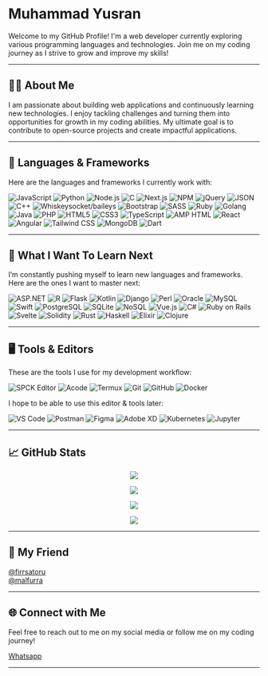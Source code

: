 # Muhammad Yusran

Welcome to my GitHub Profile! I'm a web developer currently exploring various programming languages and technologies. Join me on my coding journey as I strive to grow and improve my skills!

---

## 🧑‍💻 About Me
I am passionate about building web applications and continuously learning new technologies. I enjoy tackling challenges and turning them into opportunities for growth in my coding abilities. My ultimate goal is to contribute to open-source projects and create impactful applications.

---

## 🚀 Languages & Frameworks

Here are the languages and frameworks I currently work with:

![JavaScript](https://img.shields.io/badge/-JavaScript-F7DF1E?style=flat&logo=javascript&logoColor=black)
![Python](https://img.shields.io/badge/-Python-3776AB?style=flat&logo=python&logoColor=white)
![Node.js](https://img.shields.io/badge/-Node.js-339933?style=flat&logo=node.js&logoColor=white)
![C](https://img.shields.io/badge/-C-A8B9CC?style=flat&logo=c&logoColor=white)
![Next.js](https://img.shields.io/badge/-Next.js-000000?style=flat&logo=next.js&logoColor=white)
![NPM](https://img.shields.io/badge/-NPM-CB3837?style=flat&logo=npm&logoColor=white)
![jQuery](https://img.shields.io/badge/-jQuery-0769AD?style=flat&logo=jquery&logoColor=white)
![JSON](https://img.shields.io/badge/-JSON-000000?style=flat&logo=json&logoColor=white)
![C++](https://img.shields.io/badge/-C++-00599C?style=flat&logo=c%2B%2B&logoColor=white)
![Whiskeysocket/baileys](https://img.shields.io/badge/Whiskeysocket/baileys-25D366?style=flat&logo=whatsapp&logoColor=white)
![Bootstrap](https://img.shields.io/badge/-Bootstrap-563D7C?style=flat&logo=bootstrap&logoColor=white)
![SASS](https://img.shields.io/badge/-SASS-CC6699?style=flat&logo=sass&logoColor=white)
![Ruby](https://img.shields.io/badge/-Ruby-CC342D?style=flat&logo=ruby&logoColor=white)
![Golang](https://img.shields.io/badge/-Golang-00ADD8?style=flat&logo=go&logoColor=white)
![Java](https://img.shields.io/badge/-Java-007396?style=flat&logo=java&logoColor=white)
![PHP](https://img.shields.io/badge/-PHP-777BB4?style=flat&logo=php&logoColor=white)
![HTML5](https://img.shields.io/badge/-HTML5-E34F26?style=flat&logo=html5&logoColor=white)
![CSS3](https://img.shields.io/badge/-CSS3-1572B6?style=flat&logo=css3&logoColor=white)
![TypeScript](https://img.shields.io/badge/-TypeScript-3178C6?style=flat&logo=typescript&logoColor=white)
![AMP HTML](https://img.shields.io/badge/-AMP%20HTML-005AF0?style=flat&logo=amp&logoColor=white)
![React](https://img.shields.io/badge/-React-61DAFB?style=flat&logo=react&logoColor=black)
![Angular](https://img.shields.io/badge/-Angular-D52C2D?style=flat&logo=angular&logoColor=white)
![Tailwind CSS](https://img.shields.io/badge/-Tailwind%20CSS-38B2AC?style=flat&logo=tailwind-css&logoColor=white)
![MongoDB](https://img.shields.io/badge/-MongoDB-47A248?style=flat&logo=mongodb&logoColor=white)
![Dart](https://img.shields.io/badge/-Dart-00BFFF?style=flat&logo=dart&logoColor=white)

---

## 📖 What I Want To Learn Next

I’m constantly pushing myself to learn new languages and frameworks. Here are the ones I want to master next:

![ASP.NET](https://img.shields.io/badge/-ASP.NET-5C2D91?style=flat&logo=asp.net&logoColor=white)
![R](https://img.shields.io/badge/-R-276DC3?style=flat&logo=r&logoColor=white)
![Flask](https://img.shields.io/badge/-Flask-000000?style=flat&logo=flask&logoColor=white)
![Kotlin](https://img.shields.io/badge/-Kotlin-0095D5?style=flat&logo=kotlin&logoColor=white)
![Django](https://img.shields.io/badge/-Django-092E20?style=flat&logo=django&logoColor=white)
![Perl](https://img.shields.io/badge/-Perl-000000?style=flat&logo=perl&logoColor=white)
![Oracle](https://img.shields.io/badge/-Oracle-F80000?style=flat&logo=oracle&logoColor=white)
![MySQL](https://img.shields.io/badge/-MySQL-4479A1?style=flat&logo=mysql&logoColor=white)
![Swift](https://img.shields.io/badge/-Swift-FFA500?style=flat&logo=swift&logoColor=white)
![PostgreSQL](https://img.shields.io/badge/-PostgreSQL-4169E1?style=flat&logo=postgresql&logoColor=white)
![SQLite](https://img.shields.io/badge/-SQLite-003B57?style=flat&logo=sqlite&logoColor=white)
![NoSQL](https://img.shields.io/badge/-NoSQL-E34F26?style=flat&logo=nosql&logoColor=white)
![Vue.js](https://img.shields.io/badge/-Vue.js-42b883?style=flat&logo=vue.js&logoColor=white)
![C#](https://img.shields.io/badge/C%23-239120?style=flat&logo=c-sharp&logoColor=white)
![Ruby on Rails](https://img.shields.io/badge/-Ruby%20on%20Rails-C72C31?style=flat&logo=ruby&logoColor=white)
![Svelte](https://img.shields.io/badge/-Svelte-FF3E00?style=flat&logo=svelte&logoColor=white)
![Solidity](https://img.shields.io/badge/-Solidity-363636?style=flat&logo=solidity&logoColor=white)
![Rust](https://img.shields.io/badge/-Rust-000000?style=flat&logo=rust&logoColor=white)
![Haskell](https://img.shields.io/badge/-Haskell-5D4F85?style=flat&logo=haskell&logoColor=white)
![Elixir](https://img.shields.io/badge/-Elixir-4B275F?style=flat&logo=elixir&logoColor=white)
![Clojure](https://img.shields.io/badge/-Clojure-5881D8?style=flat&logo=clojure&logoColor=white)

---

## 🖥️ Tools & Editors

These are the tools I use for my development workflow:

![SPCK Editor](https://img.shields.io/badge/SPCK%20Editor-4E7C5C?style=flat&logo=html5&logoColor=white)
![Acode](https://img.shields.io/badge/Acode-FF7F00?style=flat&logo=android&logoColor=white)
![Termux](https://img.shields.io/badge/Termux-2BBF00?style=flat)
![Git](https://img.shields.io/badge/Git-F05032?style=flat&logo=git&logoColor=white)
![GitHub](https://img.shields.io/badge/GitHub-181717?style=flat&logo=github&logoColor=white)
![Docker](https://img.shields.io/badge/Docker-2496ED?style=flat&logo=docker&logoColor=white)


I hope to be able to use this editor & tools later:

![VS Code](https://img.shields.io/badge/VS%20Code-007ACC?style=flat&logo=visual-studio-code&logoColor=white)
![Postman](https://img.shields.io/badge/Postman-FF6C37?style=flat&logo=postman&logoColor=white)
![Figma](https://img.shields.io/badge/Figma-F24E1E?style=flat&logo=figma&logoColor=white)
![Adobe XD](https://img.shields.io/badge/Adobe%20XD-FF61F6?style=flat&logo=adobe-xd&logoColor=white)
![Kubernetes](https://img.shields.io/badge/Kubernetes-326CE5?style=flat&logo=kubernetes&logoColor=white)
![Jupyter](https://img.shields.io/badge/Jupyter-DA5B0B?style=flat&logo=jupyter&logoColor=white)

---

## 📈 GitHub Stats

<p align="center">
  <img src="https://github-readme-streak-stats.herokuapp.com/?user=mhmmdyusran&theme=dark&hide_border=true" />
</p>

<p align="center">  
  <img src="http://github-profile-summary-cards.vercel.app/api/cards/profile-details?username=mhmmdyusran&theme=dark" />
</p>

<p align="center">
  <img src="https://github-readme-stats.vercel.app/api/top-langs/?username=mhmmdyusran&layout=compact&langs_count=10&theme=dark&hide_border=true" />
</p>

<p align="center">
  <img src="https://github-readme-stats.vercel.app/api?username=mhmmdyusran&count_private=true&show_icons=true&theme=dark&hide_title=true&hide_border=true" />
</p>

---

## 👥 My Friend

[@firrsatoru](https://github.com/firrsatoru)
<br>
[@malfurra](https://github.com/malfurra)

---

## 🌐 Connect with Me

Feel free to reach out to me on my social media or follow me on my coding journey!

[Whatsapp](https://wa.me/6285822049880)

---
